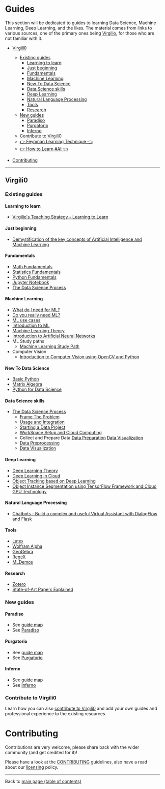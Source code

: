 # Guides

This section will be dedicated to guides to learning Data Science, Machine Learning, Deep Learning, and the likes. The material comes from links to various sources, one of the primary ones being [Virgilio](https://github.com/virgili0/Virgilio), for those who are not familiar with it.

- [Virgili0](#virgili0)
  - [Existing guides](#existing-guides)
    - [Learning to learn](#learning-to-learn)
    - [Just beginning](#just-beginning)
    - [Fundamentals](#fundamentals)  
    - [Machine Learning](#machine-learning)
    - [New To Data Science](#new-to-data-science)
    - [Data Science skills](#data-science-skills)
    - [Deep Learning](#deep-learning)
    - [Natural Language Processing](#natural-language-processing)
    - [Tools](#tools)
    - [Research](#research)
  - [New guides](#new-guides)
    - [Paradiso](#paradiso)
    - [Purgatorio](#purgatorio)
    - [Inferno](#inferno)
  - [Contribute to Virgili0](#contribute-to-virgili0)
  - [👉 Feynman Learning Technique 👈](https://www.linkedin.com/posts/asif-bhat_neverstoplearning-asifbhat-activity-6639250916010717185-avMT)
  - [👉 How to Learn #AI 👈](https://www.linkedin.com/posts/asif-bhat_datasciencepost-on-instagram-artificialintelligence-activity-6634407139324588032-DD4K)

- [Contributing](#contributing)

---

## Virgili0

### Existing guides

#### Learning to learn
  - [Virgilio's Teaching Strategy - Learning to Learn](https://github.com/virgili0/Virgilio/blob/master/Topics/teaching.md)

#### Just beginning
  - [Demystification of the key concepts of Artificial Intelligence and Machine Learning](https://github.com/virgili0/Virgilio/blob/master/Topics/Demystification.md)

#### Fundamentals
  - [Math Fundamentals](https://github.com/virgili0/Virgilio/blob/master/serving/purgatorio/fundamentals/math-fundamentals/math-fundamentals.md)
  - [Statistics Fundamentals](https://github.com/virgili0/Virgilio/blob/master/serving/purgatorio/fundamentals/statistics-fundamentals/statistics-fundamentals.md)
  - [Python Fundamentals](https://github.com/virgili0/Virgilio/blob/master/serving/purgatorio/fundamentals/python-fundamentals/python-fundamentals.md)
  - [Jupyter Notebook](https://github.com/virgili0/Virgilio/blob/master/serving/purgatorio/fundamentals/jupyter-notebook/jupyter-notebook.md)
  - [The Data Science Process](https://github.com/virgili0/Virgilio/blob/master/serving/purgatorio/fundamentals/the-data-science-process/the-data-science-process.md)

#### Machine Learning
  - [What do I need for ML?](https://github.com/virgili0/Virgilio/blob/master/Topics/prerequisites.md)
  - [Do you really need ML?](https://github.com/virgili0/Virgilio/blob/master/Topics/do_you_need_ml.md)
  - [ML use cases](https://github.com/virgili0/Virgilio/blob/master/Topics/use-cases.md)
  - [Introduction to ML](https://github.com/virgili0/Virgilio/blob/master/Topics/MLSystems.md)
  - [Machine Learning Theory](https://github.com/virgili0/Virgilio/blob/master/serving/purgatorio/select-and-train-machine-learning-models/machine-learning-theory/machine-learning-theory.md)
  - [Introduction to Artificial Neural Networks](https://github.com/virgili0/Virgilio/blob/master/Topics/ANN.md)
  - ML Study paths
    - [Machine Learning Study Path](https://github.com/virgili0/Virgilio/blob/master/LearningPaths/Machine%20Learning%20Engineer%20Career%20Path)
  - Computer Vision
    - [Introduction to Computer Vision using OpenCV and Python](https://github.com/virgili0/Virgilio/blob/master/Topics/Computer%20Vision/Introduction_to_Computer_Vision_using_OpenCV_and_Python.ipynb) 

#### New To Data Science
  - [Basic Python](https://github.com/virgili0/Virgilio/blob/master/NewToDataScience/PythonBasic.md)
  - [Matrix Algebra](https://github.com/virgili0/Virgilio/blob/master/NewToDataScience/MatrixAlgebra.ipynb)
  - [Python for Data Science](https://github.com/virgili0/Virgilio/blob/master/NewToDataScience/PythonDataScience.ipynb)

#### Data Science skills
  - [The Data Science Process](https://github.com/virgili0/Virgilio/blob/master/Topics/ds_process.md)
    - [Frame The Problem](https://github.com/virgili0/Virgilio/blob/master/Topics/frame-the-problem.md)
    - [Usage and Integration](https://github.com/virgili0/Virgilio/blob/master/Topics/usage-and-integration.md)
    - [Starting a Data Project](https://github.com/virgili0/Virgilio/blob/master/serving/purgatorio/define-the-scope-and-ask-questions/starting-a-data-project/starting-a-data-project.md)
    - [WorkSpace Setup and Cloud Computing](https://github.com/virgili0/Virgilio/blob/master/serving/purgatorio/define-the-scope-and-ask-questions/workspace-setup-and-cloud-computing/workspace-setup-and-cloud-computing.md)
    - Collect and Prepare Data
      [Data Preparation](https://github.com/virgili0/Virgilio/blob/master/serving/purgatorio/collect-and-prepare-data/data-preparation/data-preparation.md)
      [Data Visualization](https://github.com/virgili0/Virgilio/blob/master/serving/purgatorio/collect-and-prepare-data/data-visualization/data-visualization.md)
    - [Data Preprocessing](https://github.com/virgili0/Virgilio/blob/master/Specializations/HardSkills/DataPreprocessing.md)
    - [Data Visualization](https://github.com/virgili0/Virgilio/blob/master/Specializations/HardSkills/DataVisualization.md)

#### Deep Learning
  - [Deep Learning Theory](https://github.com/virgili0/Virgilio/blob/master/serving/purgatorio/select-and-train-machine-learning-models/deep-learning-theory/deep-learning-theory.md)
  - [Deep Learning in Cloud](https://github.com/virgili0/Virgilio/blob/master/Topics/Deep%20learning%20in%20cloud)
  - [Object Tracking based on Deep Learning](https://github.com/virgili0/Virgilio/blob/master/Topics/Computer%20Vision/Object_Tracking_based_on_Deep_Learning.ipynb)
  - [Object Instance Segmentation using TensorFlow Framework and Cloud GPU Technology](https://github.com/virgili0/Virgilio/blob/master/Topics/Computer%20Vision/Object_Instance_Segmentation_using_TensorFlow_Framework_and_Cloud_GPU_Technology.ipynb)

#### Natural Language Processing
  - [Chatbots - Build a complex and useful Virtual Assistant with DialogFlow and Flask](https://github.com/virgili0/Virgilio/blob/master/Topics/DialogFlow.md)

#### Tools
  - [Latex](https://github.com/virgili0/Virgilio/blob/master/Tools/Latex.md)
  - [Wolfram Alpha](https://github.com/virgili0/Virgilio/blob/master/Tools/WolframAlpha.md)
  - [GeoGebra](https://github.com/virgili0/Virgilio/blob/master/Tools/GeoGebra.md)
  - [RegeX](https://github.com/virgili0/Virgilio/blob/master/Tools/Regex.ipynb)
  - [MLDemos ](https://github.com/virgili0/Virgilio/blob/master/Tools/MLDemos/README.md)

#### Research
  - [Zotero](https://github.com/virgili0/Virgilio/blob/master/Research/Zotero.md)
  - [State-of-Art Papers Explained](https://github.com/virgili0/Virgilio/blob/master/Research/Papers.md)

### New guides

#### Paradiso

- See [guide map](https://github.com/virgili0/Virgilio#future-map)
- See [Paradiso](https://github.com/virgili0/Virgilio#paradiso)

#### Purgatorio

- See [guide map](https://github.com/virgili0/Virgilio#future-map)
- See [Purgatorio](https://github.com/virgili0/Virgilio#purgatorio)

#### Inferno

- See [guide map](https://github.com/virgili0/Virgilio#future-map)
- See [Inferno](https://github.com/virgili0/Virgilio#inferno)

### Contribute to Virgili0

Learn how you can also [contribute to Virgili0](https://github.com/virgili0/Virgilio#contributing-to-virgilio) and add your own guides and professional experience to the existing resources.

# Contributing

Contributions are very welcome, please share back with the wider community (and get credited for it)!

Please have a look at the [CONTRIBUTING](CONTRIBUTING.md) guidelines, also have a read about our [licensing](LICENSE.md) policy.

---

Back to [main page (table of contents)](README.md)